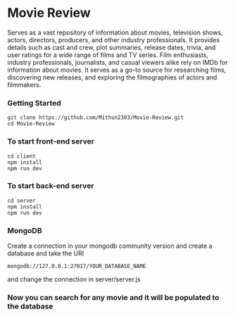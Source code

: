 # Movie Review
Serves as a vast repository of information about movies, television shows, actors, directors, producers, and other industry professionals. It provides details such as cast and crew, plot summaries, release dates, trivia, and user ratings for a wide range of films and TV series.
Film enthusiasts, industry professionals, journalists, and casual viewers alike rely on IMDb for information about movies. It serves as a go-to source for researching films, discovering new releases, and exploring the filmographies of actors and filmmakers.

### Getting Started
```
git clone https://github.com/Mithun2303/Movie-Review.git
cd Movie-Review
```

### To start front-end server

```
cd client
npm install
npm run dev
```

### To start back-end server

```
cd server
npm install
npm run dev
```

### MongoDB

Create a connection in your mongodb community version and create a database and take the URI 
```
mongodb://127.0.0.1:27017/YOUR_DATABASE_NAME
```
and change the connection in server/server.js

### Now you can search for any movie and it will be populated to the database
